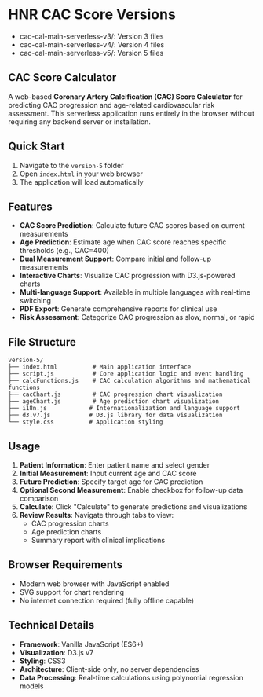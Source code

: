 # HNR CAC Score Versions
- cac-cal-main-serverless-v3/: Version 3 files
- cac-cal-main-serverless-v4/: Version 4 files
- cac-cal-main-serverless-v5/: Version 5 files

## CAC Score Calculator

A web-based **Coronary Artery Calcification (CAC) Score Calculator** for predicting CAC progression and age-related cardiovascular risk assessment. This serverless application runs entirely in the browser without requiring any backend server or installation.

## Quick Start

1. Navigate to the `version-5` folder
2. Open `index.html` in your web browser
3. The application will load automatically

## Features

- **CAC Score Prediction**: Calculate future CAC scores based on current measurements
- **Age Prediction**: Estimate age when CAC score reaches specific thresholds (e.g., CAC=400)
- **Dual Measurement Support**: Compare initial and follow-up measurements
- **Interactive Charts**: Visualize CAC progression with D3.js-powered charts
- **Multi-language Support**: Available in multiple languages with real-time switching
- **PDF Export**: Generate comprehensive reports for clinical use
- **Risk Assessment**: Categorize CAC progression as slow, normal, or rapid

## File Structure

```
version-5/
├── index.html          # Main application interface
├── script.js           # Core application logic and event handling
├── calcFunctions.js    # CAC calculation algorithms and mathematical functions
├── cacChart.js         # CAC progression chart visualization
├── ageChart.js         # Age prediction chart visualization
├── i18n.js            # Internationalization and language support
├── d3.v7.js           # D3.js library for data visualization
└── style.css          # Application styling
```

## Usage

1. **Patient Information**: Enter patient name and select gender
2. **Initial Measurement**: Input current age and CAC score
3. **Future Prediction**: Specify target age for CAC prediction
4. **Optional Second Measurement**: Enable checkbox for follow-up data comparison
5. **Calculate**: Click "Calculate" to generate predictions and visualizations
6. **Review Results**: Navigate through tabs to view:
   - CAC progression charts
   - Age prediction charts
   - Summary report with clinical implications

## Browser Requirements

- Modern web browser with JavaScript enabled
- SVG support for chart rendering
- No internet connection required (fully offline capable)

## Technical Details

- **Framework**: Vanilla JavaScript (ES6+)
- **Visualization**: D3.js v7
- **Styling**: CSS3
- **Architecture**: Client-side only, no server dependencies
- **Data Processing**: Real-time calculations using polynomial regression models